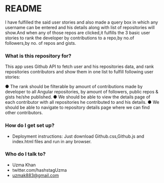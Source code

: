# README #

I have fulfilled the said user stories and also made a query box in which any username can be entered and his details along with list of repositories will show.And when any of those repos are clicked,it fulfills the 3 basic user stories to rank the developer by contributions to a repo,by no.of followers,by no. of repos and gists.

### What is this repository for? ###

This app uses Github API to fetch user and his repositories data, and rank repositories contributors and show them in one list to fulfill following user stories:

● The rank should be filterable by amount of contributions made by developer to all
Angular repositories, by amount of followers, public repos & gists he/she published.
● We should be able to view the details page of each contributor with all repositories he contributed to and his details.
● We should be able to navigate to repository details page where we can find other
 contributors. 

### How do I get set up? ###

* Deployment instructions: Just download Github.css,Github.js and index.html files and run in any browser.

### Who do I talk to? ###

* Uzma Khan
* twitter.com/hashstagUzma  
* uzmak883@gmail.com

